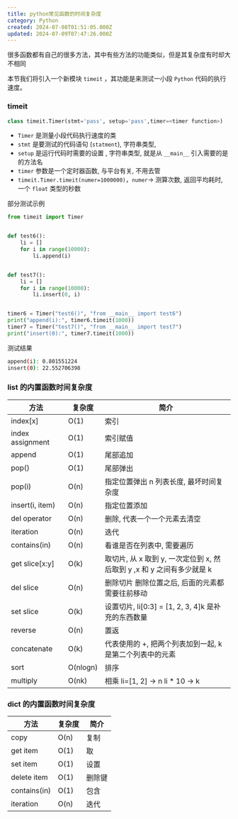 ```yaml
---
title: python常见函数的时间复杂度
category: Python
created: 2024-07-08T01:51:05.000Z
updated: 2024-07-09T07:47:26.000Z
---
```

很多函数都有自己的很多方法，其中有些方法的功能类似，但是其复杂度有时却大不相同

本节我们将引入一个新模块 `timeit` ，其功能是来测试一小段 `Python` 代码的执行速度。

### timeit

```python
class timeit.Timer(stmt='pass', setup='pass',timer=<timer function>)
```

- `Timer` 是测量小段代码执行速度的类
- `stmt` 是要测试的代码语句 (`statment`), 字符串类型,
- `setup` 是运行代码时需要的设置 , 字符串类型, 就是从 `__main__` 引入需要的是的方法名
- `timer` 参数是一个定时器函数, 与平台有关, 不用去管
- ​`timeit.Timer.timeit(numer=1000000)`​，`numer`​-> 测算次数, 返回平均耗时, 一个 `float`​ 类型的秒数

部分测试示例

```python
from timeit import Timer


def test6():
    li = []
    for i in range(10000):
        li.append(i)


def test7():
    li = []
    for i in range(10000):
        li.insert(0, i)


timer6 = Timer("test6()", "from __main__ import test6")
print("append(i):", timer6.timeit(1000))
timer7 = Timer("test7()", "from __main__ import test7")
print("insert(0):", timer7.timeit(1000))
```

测试结果

```bash
append(i): 0.801551224
insert(0): 22.552706398
```

### list 的内置函数时间复杂度

|方法|复杂度|简介|
| ----------------| --------| ----------------------------------------------------------------------|
|index[x]|O(1)|索引|
|index assignment|O(1)|索引赋值|
|append|O(1)|尾部追加|
|pop()|O(1)|尾部弹出|
|pop(i)|O(n)|指定位置弹出 n 列表长度, 最坏时间复杂度|
|insert(i, item)|O(n)|指定位置添加|
|del operator|O(n)|删除, 代表一个一个元素去清空|
|iteration|O(n)|迭代|
|contains(in)|O(n)|看谁是否在列表中, 需要遍历|
|get slice[x:y]|O(k)|取切片, 从 x 取到 y, 一次定位到 x, 然后取到 y ,x 和 y 之间有多少就是 k|
|del slice|O(n)|删除切片 删除位置之后, 后面的元素都需要往前移动|
|set slice|O(k)|设置切片, li[0:3] = [1, 2, 3, 4]k 是补充的东西数量|
|reverse|O(n)|置返|
|concatenate|O(k)|代表使用的 +, 把两个列表加到一起, k 是第二个列表中的元素|
|sort|O(nlogn)|排序|
|multiply|O(nk)|相乘 li=[1, 2] -> n li * 10 -> k|

### dict 的内置函数时间复杂度

|方法|复杂度|简介|
| ------------| ------| ------|
|copy|O(n)|复制|
|get item|O(1)|取|
|set item|O(1)|设置|
|delete item|O(1)|删除键|
|contains(in)|O(1)|包含|
|iteration|O(n)|迭代|
